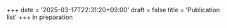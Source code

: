 +++
date = '2025-03-17T22:31:20+09:00'
draft = false
title = 'Publication list'
+++
in preparation

